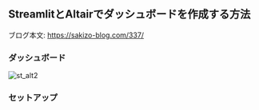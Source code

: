 ## StreamlitとAltairでダッシュボードを作成する方法  
ブログ本文: https://sakizo-blog.com/337/

### ダッシュボード
![st_alt2](https://user-images.githubusercontent.com/98251372/167252922-0fefb0ac-ece1-40fb-a0b4-a4a67e1df535.jpg)

### セットアップ
